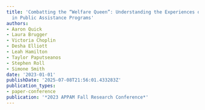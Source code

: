 ```yaml
---
title: 'Combatting the “Welfare Queen”: Understanding the Experiences of Black Women
  in Public Assistance Programs'
authors:
- Aaron Quick
- Laura Brugger
- Victoria Choplin
- Desha Elliott
- Leah Hamilton
- Taylor Paputseanos
- Stephen Roll
- Simone Smith
date: '2023-01-01'
publishDate: '2025-07-08T21:56:01.433283Z'
publication_types:
- paper-conference
publication: '*2023 APPAM Fall Research Conference*'
---
```

